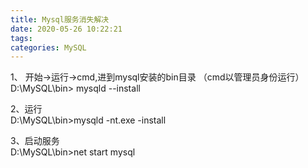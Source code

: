 ```yaml
---
title: Mysql服务消失解决
date: 2020-05-26 10:22:21
tags: 
categories: MySQL
---
```


<!--more-->

1、 开始->运行->cmd,进到mysql安装的bin目录 （cmd以管理员身份运行）  
D:\\MySQL\\bin> mysqld \--install

2、运行  
D:\\MySQL\\bin>mysqld \-nt.exe \-install

3、启动服务  
D:\\MySQL\\bin>net start mysql